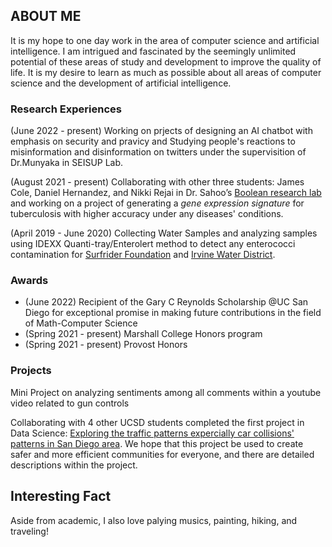 ## ABOUT ME

It is my hope to one day work in the area of computer science and artificial intelligence. I am intrigued and fascinated by the seemingly unlimited potential of these areas of study and development to improve the quality of life. It is my desire to learn as much as possible about all areas of computer science and the development of artificial intelligence.

### Research Experiences
(June 2022 - present)
Working on prjects of designing an AI chatbot with emphasis on security and pravicy and Studying people's reactions to misinformation and disinformation on twitters under the supervisition of Dr.Munyaka in SEISUP Lab. 

(August 2021 - present)
Collaborating with other three students: James Cole, Daniel Hernandez, and Nikki Rejai in Dr. Sahoo’s [Boolean research lab](https://sites.google.com/view/debashis-sahoo) and working on a project of generating a *gene expression signature* for tuberculosis with higher accuracy under any diseases' conditions. 

(April 2019 - June 2020)
Collecting Water Samples and analyzing samples using IDEXX Quanti-tray/Enterolert method to detect any enterococci contamination for [Surfrider Foundation](https://www.surfrider.org/) and [Irvine Water District](https://www.irwd.com/).
 
### Awards 
- (June 2022) Recipient of the Gary C Reynolds Scholarship @UC San Diego for exceptional promise in making future contributions in the field of Math-Computer Science 
- (Spring 2021 - present) Marshall College Honors program
- (Spring 2021 - present) Provost Honors 

### Projects
Mini Project on analyzing sentiments among all comments within a youtube video related to gun controls 

Collaborating with 4 other UCSD students completed the first project in Data Science: [Exploring the traffic patterns expercially car collisions' patterns in San Diego area](). We hope that this project be used to create safer and more efficient communities for everyone, and there are detailed descriptions within the project. 

## Interesting Fact
Aside from academic, I also love palying musics, painting, hiking, and traveling!



